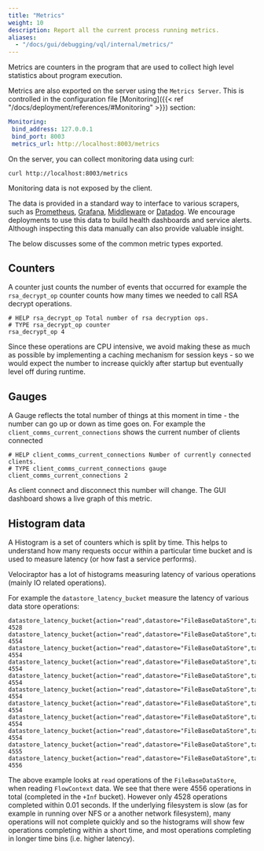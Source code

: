 ```yaml
---
title: "Metrics"
weight: 10
description: Report all the current process running metrics.
aliases:
  - "/docs/gui/debugging/vql/internal/metrics/"
---
```


Metrics are counters in the program that are used to collect high
level statistics about program execution.

Metrics are also exported on the server using the `Metrics
Server`. This is controlled in the configuration file [Monitoring]({{< ref "/docs/deployment/references/#Monitoring" >}})
section:

```yaml
Monitoring:
 bind_address: 127.0.0.1
 bind_port: 8003
 metrics_url: http://localhost:8003/metrics
```

On the server, you can collect monitoring data using curl:

```
curl http://localhost:8003/metrics
```

Monitoring data is not exposed by the client.

The data is provided in a standard way to interface to various
scrapers, such as
[Prometheus](https://github.com/prometheus/prometheus),
[Grafana](https://grafana.com/),
[Middleware](https://middleware.io/) or
[Datadog](https://www.datadoghq.com/). We encourage deployments to use
this data to build health dashboards and service alerts. Although
inspecting this data manually can also provide valuable insight.

The below discusses some of the common metric types exported.

## Counters

A counter just counts the number of events that occurred for example
the `rsa_decrypt_op` counter counts how many times we needed to call
RSA decrypt operations.

```
# HELP rsa_decrypt_op Total number of rsa decryption ops.
# TYPE rsa_decrypt_op counter
rsa_decrypt_op 4
```

Since these operations are CPU intensive, we avoid making these as
much as possible by implementing a caching mechanism for session
keys - so we would expect the number to increase quickly after startup
but eventually level off during runtime.


## Gauges

A Gauge reflects the total number of things at this moment in time -
the number can go up or down as time goes on. For example the
`client_comms_current_connections` shows the current number of clients
connected

```
# HELP client_comms_current_connections Number of currently connected clients.
# TYPE client_comms_current_connections gauge
client_comms_current_connections 2
```

As client connect and disconnect this number will change. The GUI
dashboard shows a live graph of this metric.

## Histogram data

A Histogram is a set of counters which is split by time. This helps to
understand how many requests occur within a particular time bucket and
is used to measure latency (or how fast a service performs).

Velociraptor has a lot of histograms measuring latency of various
operations (mainly IO related operations).

For example the `datastore_latency_bucket` measure the latency of various data store operations:

```
datastore_latency_bucket{action="read",datastore="FileBaseDataStore",tag="FlowContext",le="0.01"} 4528
datastore_latency_bucket{action="read",datastore="FileBaseDataStore",tag="FlowContext",le="0.060000000000000005"} 4554
datastore_latency_bucket{action="read",datastore="FileBaseDataStore",tag="FlowContext",le="0.11000000000000001"} 4554
datastore_latency_bucket{action="read",datastore="FileBaseDataStore",tag="FlowContext",le="0.16000000000000003"} 4554
datastore_latency_bucket{action="read",datastore="FileBaseDataStore",tag="FlowContext",le="0.21000000000000002"} 4554
datastore_latency_bucket{action="read",datastore="FileBaseDataStore",tag="FlowContext",le="0.26"} 4554
datastore_latency_bucket{action="read",datastore="FileBaseDataStore",tag="FlowContext",le="0.31"} 4554
datastore_latency_bucket{action="read",datastore="FileBaseDataStore",tag="FlowContext",le="0.36"} 4554
datastore_latency_bucket{action="read",datastore="FileBaseDataStore",tag="FlowContext",le="0.41"} 4554
datastore_latency_bucket{action="read",datastore="FileBaseDataStore",tag="FlowContext",le="0.45999999999999996"} 4555
datastore_latency_bucket{action="read",datastore="FileBaseDataStore",tag="FlowContext",le="+Inf"} 4556
```

The above example looks at `read` operations of the
`FileBaseDataStore`, when reading `FlowContext` data. We see that
there were 4556 operations in total (completed in the `+Inf`
bucket). However only 4528 operations completed within 0.01
seconds. If the underlying filesystem is slow (as for example in
running over NFS or a another network filesystem), many operations
will not complete quickly and so the histograms will show few
operations completing within a short time, and most operations
completing in longer time bins (i.e. higher latency).
